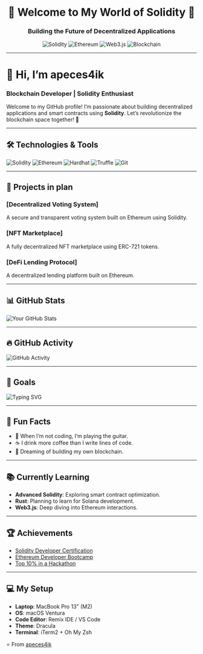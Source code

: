 <div align="center">
  <h1>🚀 Welcome to My World of Solidity 🚀</h1>
  <h3>Building the Future of Decentralized Applications</h3>
  <img src="https://img.shields.io/badge/Solidity-%23363636.svg?style=for-the-badge&logo=solidity&logoColor=white" alt="Solidity">
  <img src="https://img.shields.io/badge/Ethereum-3C3C3D?style=for-the-badge&logo=Ethereum&logoColor=white" alt="Ethereum">
  <img src="https://img.shields.io/badge/Web3.js-F16822?style=for-the-badge&logo=web3.js&logoColor=white" alt="Web3.js">
  <img src="https://img.shields.io/badge/Blockchain-121D33?style=for-the-badge&logo=blockchain.com&logoColor=white" alt="Blockchain">
</div>

---

# 👋 Hi, I’m **apeces4ik**
### Blockchain Developer | Solidity Enthusiast

Welcome to my GitHub profile! I’m passionate about building decentralized applications and smart contracts using **Solidity**. Let’s revolutionize the blockchain space together! 🚀

---

## 🛠️ Technologies & Tools

![Solidity](https://img.shields.io/badge/Solidity-%23363636.svg?style=for-the-badge&logo=solidity&logoColor=white)
![Ethereum](https://img.shields.io/badge/Ethereum-3C3C3D?style=for-the-badge&logo=Ethereum&logoColor=white)
![Hardhat](https://img.shields.io/badge/Hardhat-FFF100?style=for-the-badge&logo=hardhat&logoColor=black)
![Truffle](https://img.shields.io/badge/Truffle-3C3C3D?style=for-the-badge&logo=truffle&logoColor=white)
![Git](https://img.shields.io/badge/Git-F05032?style=for-the-badge&logo=git&logoColor=white)

---

## 🚀 Projects in plan

### [Decentralized Voting System]
A secure and transparent voting system built on Ethereum using Solidity.

### [NFT Marketplace]
A fully decentralized NFT marketplace using ERC-721 tokens.

### [DeFi Lending Protocol]
A decentralized lending platform built on Ethereum.

---

## 📊 GitHub Stats

![Your GitHub Stats](https://github-readme-stats.vercel.app/api?username=apeces4ik&show_icons=true&theme=radical)

---

## 🔥 GitHub Activity

![GitHub Activity](https://github-readme-activity-graph.vercel.app/graph?username=apeces4ik&theme=github)

---

## 🎯 Goals

![Typing SVG](https://readme-typing-svg.herokuapp.com/?lines=Building+decentralized+apps;Learning+Solidity+every+day;Exploring+Web3+world&center=true&width=500&height=50)

---

## 🎉 Fun Facts

- 🎸 When I’m not coding, I’m playing the guitar.
- ☕ I drink more coffee than I write lines of code.
- 🚀 Dreaming of building my own blockchain.

---

## 📚 Currently Learning

- **Advanced Solidity**: Exploring smart contract optimization.
- **Rust**: Planning to learn for Solana development.
- **Web3.js**: Deep diving into Ethereum interactions.

---

## 🏆 Achievements

- [Solidity Developer Certification](https://example.com)
- [Ethereum Developer Bootcamp](https://example.com)
- [Top 10% in a Hackathon](https://example.com)

---

## 💻 My Setup

- **Laptop**: MacBook Pro 13" (M2)
- **OS**: macOS Ventura
- **Code Editor**: Remix IDE / VS Code
- **Theme**: Dracula
- **Terminal**: iTerm2 + Oh My Zsh


⭐️ From [apeces4ik](https://github.com/apeces4ik)
